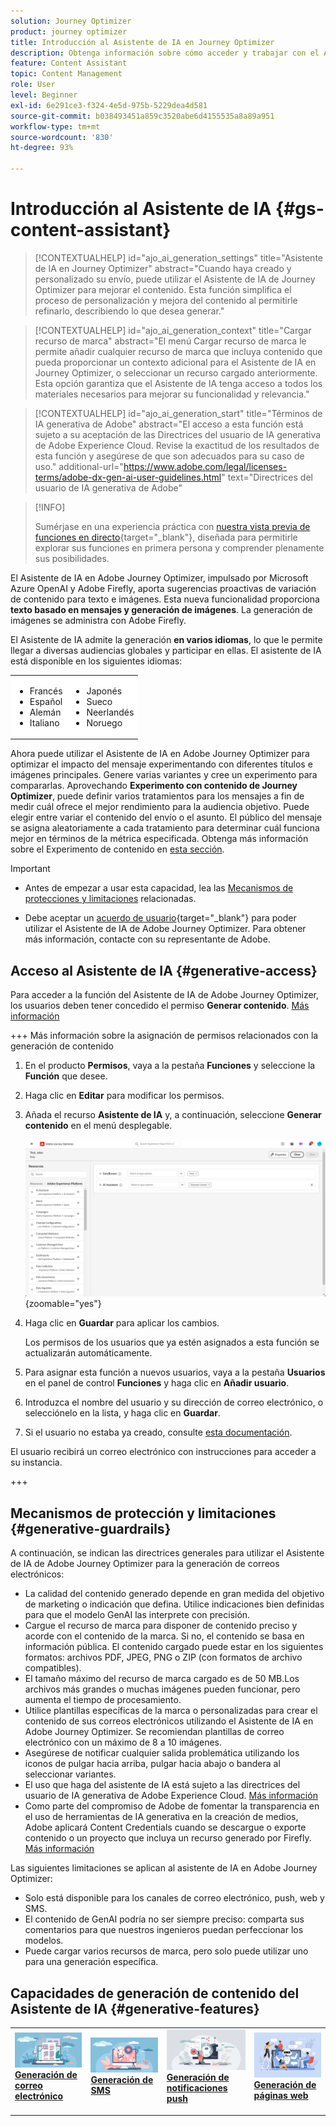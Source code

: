 ```yaml
---
solution: Journey Optimizer
product: journey optimizer
title: Introducción al Asistente de IA en Journey Optimizer
description: Obtenga información sobre cómo acceder y trabajar con el Asistente de IA en Journey Optimizer
feature: Content Assistant
topic: Content Management
role: User
level: Beginner
exl-id: 6e291ce3-f324-4e5d-975b-5229dea4d581
source-git-commit: b038493451a859c3520abe6d4155535a8a89a951
workflow-type: tm+mt
source-wordcount: '830'
ht-degree: 93%

---
```


# Introducción al Asistente de IA {#gs-content-assistant}

>[!CONTEXTUALHELP]
>id="ajo_ai_generation_settings"
>title="Asistente de IA en Journey Optimizer"
>abstract="Cuando haya creado y personalizado su envío, puede utilizar el Asistente de IA de Journey Optimizer para mejorar el contenido. Esta función simplifica el proceso de personalización y mejora del contenido al permitirle refinarlo, describiendo lo que desea generar."

>[!CONTEXTUALHELP]
>id="ajo_ai_generation_context"
>title="Cargar recurso de marca"
>abstract="El menú Cargar recurso de marca le permite añadir cualquier recurso de marca que incluya contenido que pueda proporcionar un contexto adicional para el Asistente de IA en Journey Optimizer, o seleccionar un recurso cargado anteriormente. Esta opción garantiza que el Asistente de IA tenga acceso a todos los materiales necesarios para mejorar su funcionalidad y relevancia."

>[!CONTEXTUALHELP]
>id="ajo_ai_generation_start"
>title="Términos de IA generativa de Adobe"
>abstract="El acceso a esta función está sujeto a su aceptación de las Directrices del usuario de IA generativa de Adobe Experience Cloud. Revise la exactitud de los resultados de esta función y asegúrese de que son adecuados para su caso de uso."
>additional-url="https://www.adobe.com/legal/licenses-terms/adobe-dx-gen-ai-user-guidelines.html" text="Directrices del usuario de IA generativa de Adobe"

>[!INFO]
>
>Sumérjase en una experiencia práctica con [nuestra vista previa de funciones en directo](https://experienceleague.adobe.com/es/apps/journey-optimizer/ai-assistant-content-accelerator){target="_blank"}, diseñada para permitirle explorar sus funciones en primera persona y comprender plenamente sus posibilidades.


El Asistente de IA en Adobe Journey Optimizer, impulsado por Microsoft Azure OpenAI y Adobe Firefly, aporta sugerencias proactivas de variación de contenido para texto e imágenes. Esta nueva funcionalidad proporciona **texto basado en mensajes y generación de imágenes**. La generación de imágenes se administra con Adobe Firefly.

El Asistente de IA admite la generación **en varios idiomas**, lo que le permite llegar a diversas audiencias globales y participar en ellas. El asistente de IA está disponible en los siguientes idiomas:

<table style="table-layout:auto;">
  <tbody>
    <tr style="border: 0;background-color: #FFFFFF;">
      <td>
        <ul>
          <li>Francés</li>
          <li>Español</li>
          <li>Alemán</li>
          <li>Italiano</li>
        </ul>
      </td>
      <td>
        <ul>
          <li>Japonés</li>
          <li>Sueco</li>
          <li>Neerlandés</li>
          <li>Noruego</li>
        </ul>
      </td>
    </tr>
  </tbody>
</table>

Ahora puede utilizar el Asistente de IA en Adobe Journey Optimizer para optimizar el impacto del mensaje experimentando con diferentes títulos e imágenes principales. Genere varias variantes y cree un experimento para compararlas. Aprovechando **Experimento con contenido de Journey Optimizer**, puede definir varios tratamientos para los mensajes a fin de medir cuál ofrece el mejor rendimiento para la audiencia objetivo. Puede elegir entre variar el contenido del envío o el asunto. El público del mensaje se asigna aleatoriamente a cada tratamiento para determinar cuál funciona mejor en términos de la métrica especificada. Obtenga más información sobre el Experimento de contenido en [esta sección](../content-management/content-experiment.md).

>[!IMPORTANT]
>
>* Antes de empezar a usar esta capacidad, lea las [Mecanismos de protecciones y limitaciones](#generative-guardrails) relacionadas.
>
>
>* Debe aceptar un [acuerdo de usuario](https://www.adobe.com/legal/licenses-terms/adobe-dx-gen-ai-user-guidelines.html){target="_blank"} para poder utilizar el Asistente de IA de Adobe Journey Optimizer. Para obtener más información, contacte con su representante de Adobe.

## Acceso al Asistente de IA {#generative-access}

Para acceder a la función del Asistente de IA de Adobe Journey Optimizer, los usuarios deben tener concedido el permiso **Generar contenido**. [Más información](../administration/permissions.md)

+++  Más información sobre la asignación de permisos relacionados con la generación de contenido

1. En el producto **Permisos**, vaya a la pestaña **Funciones** y seleccione la **Función** que desee.

1. Haga clic en **Editar** para modificar los permisos.

1. Añada el recurso **Asistente de IA** y, a continuación, seleccione **Generar contenido** en el menú desplegable.

   ![](assets/gen-ai-role.png){zoomable="yes"}

1. Haga clic en **Guardar** para aplicar los cambios.

   Los permisos de los usuarios que ya estén asignados a esta función se actualizarán automáticamente.

1. Para asignar esta función a nuevos usuarios, vaya a la pestaña **Usuarios** en el panel de control **Funciones** y haga clic en **Añadir usuario**.

1. Introduzca el nombre del usuario y su dirección de correo electrónico, o selecciónelo en la lista, y haga clic en **Guardar**.

1. Si el usuario no estaba ya creado, consulte [esta documentación](https://experienceleague.adobe.com/es/docs/experience-platform/access-control/abac/permissions-ui/users).

El usuario recibirá un correo electrónico con instrucciones para acceder a su instancia.

+++

## Mecanismos de protección y limitaciones {#generative-guardrails}

A continuación, se indican las directrices generales para utilizar el Asistente de IA de Adobe Journey Optimizer para la generación de correos electrónicos:

* La calidad del contenido generado depende en gran medida del objetivo de marketing o indicación que defina. Utilice indicaciones bien definidas para que el modelo GenAI las interprete con precisión. 
* Cargue el recurso de marca para disponer de contenido preciso y acorde con el contenido de la marca. Si no, el contenido se basa en información pública. El contenido cargado puede estar en los siguientes formatos: archivos PDF, JPEG, PNG o ZIP (con formatos de archivo compatibles).
* El tamaño máximo del recurso de marca cargado es de 50 MB.Los archivos más grandes o muchas imágenes pueden funcionar, pero aumenta el tiempo de procesamiento.
* Utilice plantillas específicas de la marca o personalizadas para crear el contenido de sus correos electrónicos utilizando el Asistente de IA en Adobe Journey Optimizer. Se recomiendan plantillas de correo electrónico con un máximo de 8 a 10 imágenes.
* Asegúrese de notificar cualquier salida problemática utilizando los iconos de pulgar hacia arriba, pulgar hacia abajo o bandera al seleccionar variantes.
* El uso que haga del asistente de IA está sujeto a las directrices del usuario de IA generativa de Adobe Experience Cloud. [Más información](https://www.adobe.com/legal/licenses-terms/adobe-dx-gen-ai-user-guidelines.html)
* Como parte del compromiso de Adobe de fomentar la transparencia en el uso de herramientas de IA generativa en la creación de medios, Adobe aplicará Content Credentials cuando se descargue o exporte contenido o un proyecto que incluya un recurso generado por Firefly. [Más información](https://helpx.adobe.com/es/firefly/using/content-credentials.html)

Las siguientes limitaciones se aplican al asistente de IA en Adobe Journey Optimizer:

* Solo está disponible para los canales de correo electrónico, push, web y SMS.
* El contenido de GenAI podría no ser siempre preciso: comparta sus comentarios para que nuestros ingenieros puedan perfeccionar los modelos.
* Puede cargar varios recursos de marca, pero solo puede utilizar uno para una generación específica.


## Capacidades de generación de contenido del Asistente de IA {#generative-features}


<table style="table-layout:fixed"><tr style="border: 0;">
<td>
<a href="generative-email.md">
<img alt="Generación de correo electrónico" src="assets/do-not-localize/text-genai.jpeg">
</a>
<div>
<a href="generative-email.md"><strong>Generación de correo electrónico</strong></a>
</div>
<p>
</td>
<td>
<a href="generative-sms.md">
<img alt="Generación de SMS" src="assets/do-not-localize/image-genai.jpeg">
</a>
<div><a href="generative-sms.md"><strong>Generación de SMS</strong>
</div>
<p>
</td>
<td>
<a href="generative-push.md">
<img alt="Generación de push" src="assets/do-not-localize/email-genai.jpeg">
</a>
<div>
<a href="generative-push.md"><strong>Generación de notificaciones push</strong></a>
</div>
<p></td>
<td>
<a href="generative-web.md">
<img alt="Generación de web" src="assets/do-not-localize/web-genai.jpeg">
</a>
<div><a href="generative-web.md"><strong>Generación de páginas web</strong>
</div>
<p>
</td>
</tr></table>
